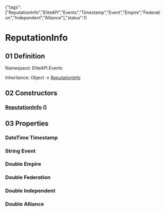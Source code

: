 {"tags":["ReputationInfo","EliteAPI","Events","Timestamp","Event","Empire","Federation","Independent","Alliance"],"status":1}

# ReputationInfo

## 01 Definition

Namespace: <span class='code'>EliteAPI.Events</span>

Inheritance: <span class='code'>Object</span> → <span class='code'>[ReputationInfo](../../EliteAPI/Events/ReputationInfo.html)</span>

## 02 Constructors

### <span class='code'>[ReputationInfo](../../EliteAPI/Events/ReputationInfo.html)</span> ()

## 03 Properties

### <span class='code'>DateTime</span> Timestamp

### <span class='code'>String</span> Event

### <span class='code'>Double</span> Empire

### <span class='code'>Double</span> Federation

### <span class='code'>Double</span> Independent

### <span class='code'>Double</span> Alliance


